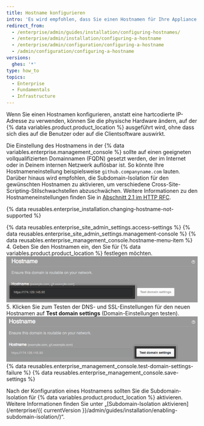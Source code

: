 ```yaml
---
title: Hostname konfigurieren
intro: 'Es wird empfohlen, dass Sie einen Hostnamen für Ihre Appliance festlegen, anstatt eine hartcodierte IP-Adresse zu verwenden.'
redirect_from:
  - /enterprise/admin/guides/installation/configuring-hostnames/
  - /enterprise/admin/installation/configuring-a-hostname
  - /enterprise/admin/configuration/configuring-a-hostname
  - /admin/configuration/configuring-a-hostname
versions:
  ghes: '*'
type: how_to
topics:
  - Enterprise
  - Fundamentals
  - Infrastructure
---
```


Wenn Sie einen Hostnamen konfigurieren, anstatt eine hartcodierte IP-Adresse zu verwenden, können Sie die physische Hardware ändern, auf der {% data variables.product.product_location %} ausgeführt wird, ohne dass sich dies auf die Benutzer oder auf die Clientsoftware auswirkt.

Die Einstellung des Hostnamens in der {% data variables.enterprise.management_console %} sollte auf einen geeigneten vollqualifizierten Domainnamen (FQDN) gesetzt werden, der im Internet oder in Deinem internen Netzwerk auflösbar ist. So könnte Ihre Hostnameneinstellung beispielsweise `github.companyname.com` lauten. Darüber hinaus wird empfohlen, die Subdomain-Isolation für den gewünschten Hostnamen zu aktivieren, um verschiedene Cross-Site-Scripting-Stilschwachstellen abzuschwächen. Weitere Informationen zu den Hostnameneinstellungen finden Sie in [Abschnitt 2.1 im HTTP RFC](https://tools.ietf.org/html/rfc1123#section-2).

{% data reusables.enterprise_installation.changing-hostname-not-supported %}

{% data reusables.enterprise_site_admin_settings.access-settings %}
{% data reusables.enterprise_site_admin_settings.management-console %}
{% data reusables.enterprise_management_console.hostname-menu-item %}
4. Geben Sie den Hostnamen ein, den Sie für {% data variables.product.product_location %} festlegen möchten.![Feld zum Festlegen eines Hostnamens](/assets/images/enterprise/management-console/hostname-field.png)
5. Klicken Sie zum Testen der DNS- und SSL-Einstellungen für den neuen Hostnamen auf **Test domain settings** (Domain-Einstellungen testen). ![Schaltfläche zum Testen der Domain-Einstellungen](/assets/images/enterprise/management-console/test-domain-settings.png)
{% data reusables.enterprise_management_console.test-domain-settings-failure %}
{% data reusables.enterprise_management_console.save-settings %}

Nach der Konfiguration eines Hostnamens sollten Sie die Subdomain-Isolation für {% data variables.product.product_location %} aktivieren. Weitere Informationen finden Sie unter „[Subdomain-Isolation aktivieren](/enterprise/{{ currentVersion }}/admin/guides/installation/enabling-subdomain-isolation/)“.

